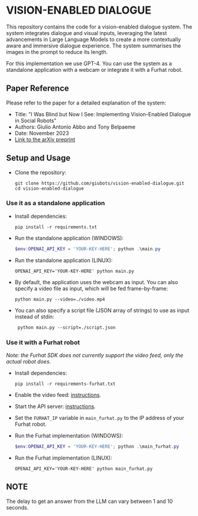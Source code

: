 # VISION-ENABLED DIALOGUE

This repository contains the code for a vision-enabled dialogue system. The system integrates dialogue and visual inputs, leveraging the latest advancements in Large Language Models to create a more contextually aware and immersive dialogue experience. The system summarises the images in the prompt to reduce its length.

For this implementation we use GPT-4. You can use the system as a standalone application with a webcam or integrate it with a Furhat robot.

## Paper Reference

Please refer to the paper for a detailed explanation of the system:

- Title: "I Was Blind but Now I See: Implementing Vision-Enabled Dialogue in Social Robots"
- Authors: Giulio Antonio Abbo and Tony Belpaeme
- Date: November 2023
- [Link to the arXiv preprint](https://doi.org/10.48550/arXiv.2311.08957)

## Setup and Usage

- Clone the repository:
  ```shell
  git clone https://github.com/giubots/vision-enabled-dialogue.git
  cd vision-enabled-dialogue
  ```

### Use it as a standalone application

- Install dependencies:

  ```shell
  pip install -r requirements.txt
  ```

- Run the standalone application (WINDOWS):

  ```powershell
  $env:OPENAI_API_KEY = 'YOUR-KEY-HERE'; python .\main.py
  ```

- Run the standalone application (LINUX):

  ```shell
  OPENAI_API_KEY='YOUR-KEY-HERE' python main.py
  ```

- By default, the application uses the webcam as input. You can also specify a video file as input, which will be fed frame-by-frame:

  ```shell
  python main.py --video=./video.mp4
  ```

- You can also specify a script file (JSON array of strings) to use as input instead of stdin:
  ```shell
   python main.py --script=./script.json
  ```

### Use it with a Furhat robot

_Note: the Furhat SDK does not currently support the video feed, only the actual robot does._

- Install dependencies:

  ```shell
  pip install -r requirements-furhat.txt
  ```

- Enable the video feed: [instructions](https://docs.furhat.io/users/#external-feeds).
- Start the API server: [instructions](https://docs.furhat.io/remote-api/#run-the-server-on-the-robot).
- Set the `FURHAT_IP` variable in `main_furhat.py` to the IP address of your Furhat robot.

- Run the Furhat implementation (WINDOWS):

  ```powershell
  $env:OPENAI_API_KEY = 'YOUR-KEY-HERE'; python .\main_furhat.py
  ```

- Run the Furhat implementation (LINUX):
  ```shell
  OPENAI_API_KEY='YOUR-KEY-HERE' python main_furhat.py
  ```

## NOTE

The delay to get an answer from the LLM can vary between 1 and 10 seconds.
